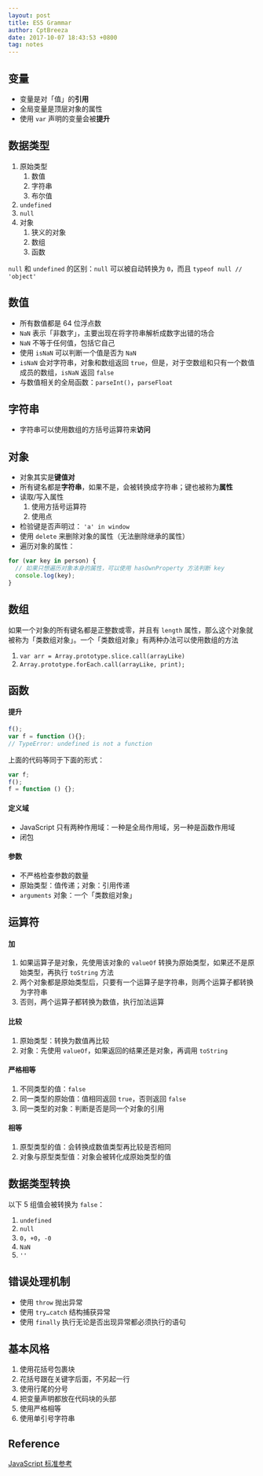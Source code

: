 ```yaml
---
layout: post
title: ES5 Grammar
author: CptBreeza
date: 2017-10-07 18:43:53 +0800
tag: notes
---
```


## 变量

- 变量是对「值」的**引用**
- 全局变量是顶层对象的属性
- 使用 `var` 声明的变量会被**提升**

## 数据类型

1. 原始类型
   1. 数值
   2. 字符串
   3. 布尔值
2. `undefined`
3. `null`
4. 对象
   1. 狭义的对象
   2. 数组
   3. 函数

`null` 和 `undefined` 的区别：`null` 可以被自动转换为 `0`，而且 `typeof null // 'object'`

## 数值

- 所有数值都是 64 位浮点数
- `NaN` 表示「非数字」，主要出现在将字符串解析成数字出错的场合
- `NaN` 不等于任何值，包括它自己
- 使用 `isNaN` 可以判断一个值是否为 `NaN`
- `isNaN` 会对字符串，对象和数组返回 `true`，但是，对于空数组和只有一个数值成员的数组，`isNaN` 返回 `false`
- 与数值相关的全局函数：`parseInt()`，`parseFloat`

## 字符串

- 字符串可以使用数组的方括号运算符来**访问**

## 对象

- 对象其实是**键值对**
- 所有键名都是**字符串**，如果不是，会被转换成字符串；键也被称为**属性**
- 读取/写入属性
  1. 使用方括号运算符
  2. 使用点
- 检验键是否声明过： `'a' in window`
- 使用 `delete` 来删除对象的属性（无法删除继承的属性）
- 遍历对象的属性：

```javascript
for (var key in person) {
  // 如果只想遍历对象本身的属性，可以使用 hasOwnProperty 方法判断 key
  console.log(key);
}
```

## 数组

如果一个对象的所有键名都是正整数或零，并且有 `length` 属性，那么这个对象就被称为「类数组对象」。一个「类数组对象」有两种办法可以使用数组的方法

1. `var arr = Array.prototype.slice.call(arrayLike)` 
2. `Array.prototype.forEach.call(arrayLike, print);`

## 函数

#### 提升

```javascript
f();
var f = function (){};
// TypeError: undefined is not a function
```

上面的代码等同于下面的形式：

```javascript
var f;
f();
f = function () {};
```

#### 定义域

- JavaScript 只有两种作用域：一种是全局作用域，另一种是函数作用域
- 闭包

#### 参数

- 不严格检查参数的数量
- 原始类型：值传递；对象：引用传递
- `arguments` 对象：一个「类数组对象」

## 运算符

#### 加

1. 如果运算子是对象，先使用该对象的 `valueOf` 转换为原始类型，如果还不是原始类型，再执行 `toString` 方法
2. 两个对象都是原始类型后，只要有一个运算子是字符串，则两个运算子都转换为字符串
3. 否则，两个运算子都转换为数值，执行加法运算

#### 比较

1. 原始类型：转换为数值再比较
2. 对象：先使用 `valueOf`，如果返回的结果还是对象，再调用 `toString`

#### 严格相等

1. 不同类型的值：`false`
2. 同一类型的原始值：值相同返回 `true`，否则返回 `false`
3. 同一类型的对象：判断是否是同一个对象的引用

#### 相等

1. 原型类型的值：会转换成数值类型再比较是否相同
2. 对象与原型类型值：对象会被转化成原始类型的值

## 数据类型转换

以下 5 组值会被转换为 `false`：

1. `undefined`
2. `null`
3. `0`，`+0`，`-0`
4. `NaN`
5. `''`

## 错误处理机制

- 使用 `throw` 抛出异常
- 使用 `try…catch` 结构捕获异常
- 使用 `finally` 执行无论是否出现异常都必须执行的语句

## 基本风格

1. 使用花括号包裹块
2. 花括号跟在关键字后面，不另起一行
3. 使用行尾的分号
4. 把变量声明都放在代码块的头部
5. 使用严格相等
6. 使用单引号字符串

## Reference
[JavaScript 标准参考](http://javascript.ruanyifeng.com/#toc1)
